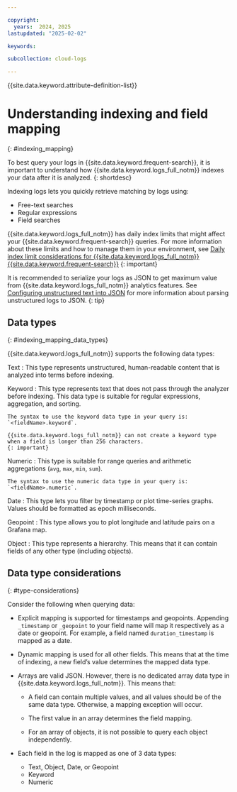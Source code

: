 ```yaml
---

copyright:
  years:  2024, 2025
lastupdated: "2025-02-02"

keywords:

subcollection: cloud-logs

---
```


{{site.data.keyword.attribute-definition-list}}


# Understanding indexing and field mapping
{: #indexing_mapping}

To best query your logs in {{site.data.keyword.frequent-search}}, it is important to understand how {{site.data.keyword.logs_full_notm}} indexes your data after it is analyzed.
{: shortdesc}

Indexing logs lets you quickly retrieve matching by logs using:

* Free-text searches
* Regular expressions
* Field searches

{{site.data.keyword.logs_full_notm}} has daily index limits that might affect your {{site.data.keyword.frequent-search}} queries. For more information about these limits and how to manage them in your environment, see [Daily index limit considerations for {{site.data.keyword.logs_full_notm}} {{site.data.keyword.frequent-search}}](/docs/cloud-logs?topic=cloud-logs-priority-insight-index-limits)
{: important}

It is recommended to serialize your logs as JSON to get maximum value from {{site.data.keyword.logs_full_notm}} analytics features. See [Configuring unstructured text into JSON](/docs/cloud-logs?topic=cloud-logs-parse-rule&interface=ui) for more information about parsing unstructured logs to JSON.
{: tip}


## Data types
{: #indexing_mapping_data_types}

{{site.data.keyword.logs_full_notm}} supports the following data types:

Text
:   This type represents unstructured, human-readable content that is analyzed into terms before indexing.

Keyword
:   This type represents text that does not pass through the analyzer before indexing. This data type is suitable for regular expressions, aggregation, and sorting.

    The syntax to use the keyword data type in your query is: `<fieldName>.keyword`.

    {{site.data.keyword.logs_full_notm}} can not create a keyword type when a field is longer than 256 characters.
    {: important}

Numeric
:   This type is suitable for range queries and arithmetic aggregations (`avg`, `max`, `min`, `sum`).

    The syntax to use the numeric data type in your query is: `<fieldName>.numeric`.

Date
:   This type lets you filter by timestamp or plot time-series graphs. Values should be formatted as epoch milliseconds.

Geopoint
:   This type allows you to plot longitude and latitude pairs on a Grafana map.

Object
:   This type represents a hierarchy. This means that it can contain fields of any other type (including objects).



## Data type considerations
{: #type-considerations}

Consider the following when querying data:

* Explicit mapping is supported for timestamps and geopoints. Appending `_timestamp` or `_geopoint` to your field name will map it respectively as a date or geopoint. For example, a field named `duration_timestamp` is mapped as a date.

* Dynamic mapping is used for all other fields. This means that at the time of indexing, a new field’s value determines the mapped data type.

* Arrays are valid JSON. However, there is no dedicated array data type in {{site.data.keyword.logs_full_notm}}. This means that:

   * A field can contain multiple values, and all values should be of the same data type. Otherwise, a mapping exception will occur.

   * The first value in an array determines the field mapping.

   * For an array of objects, it is not possible to query each object independently.

*  Each field in the log is mapped as one of 3 data types:

   * Text, Object, Date, or Geopoint
   * Keyword
   * Numeric
